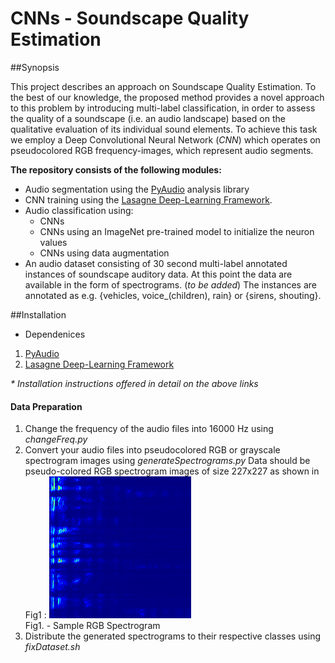 # CNNs - Soundscape Quality Estimation

##Synopsis

This project describes an approach on Soundscape Quality Estimation. To the best of our
knowledge, the proposed method provides a novel approach to this problem by introducing
multi-label classification, in order to assess the quality of a soundscape (i.e. an audio
landscape) based on the qualitative evaluation of its individual sound elements. To achieve
this task we employ a Deep Convolutional Neural Network (_CNN_) which operates on 
pseudocolored RGB frequency-images, which represent audio segments.

**The repository consists of the following modules:**
  * Audio segmentation using the [PyAudio](https://github.com/tyiannak/pyAudioAnalysis.git) 
analysis library
  * CNN training using the [Lasagne Deep-Learning Framework](https://github.com/Lasagne/Lasagne).
  * Audio classification using:
    * CNNs
    * CNNs using an ImageNet pre-trained model to initialize the neuron values
    * CNNs using data augmentation
  * An audio dataset consisting of 30 second multi-label annotated instances of soundscape
  auditory data. At this point the data are available in the form of spectrograms. (_to be added_)
  The instances are annotated as e.g. {vehicles, voice_(children), rain} or {sirens, shouting}.
  
  ##Installation
  - Dependenices
  1. [PyAudio](https://github.com/tyiannak/pyAudioAnalysis.git) 
  2. [Lasagne Deep-Learning Framework](https://github.com/Lasagne/Lasagne)
  
   _* Installation instructions offered in detail on the above links_
   
   #### **Data Preparation**
   1. Change the frequency of the audio files into 16000 Hz using _changeFreq.py_
   2. Convert your audio files into pseudocolored RGB or grayscale spectrogram images using _generateSpectrograms.py_
   Data should be pseudo-colored RGB spectrogram images of size 227x227 as shown in Fig1 :
    <img src="https://github.com/MikeMpapa/CNNs-Speech-Music-Discrimination/blob/master/sampleIMg.png" width="227" height="227">
    <figcaption>Fig1. - Sample RGB Spectrogram</figcaption>
   3. Distribute the generated spectrograms to their respective classes using _fixDataset.sh_
